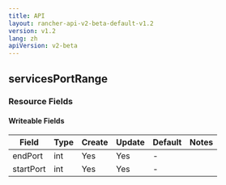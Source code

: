 ```yaml
---
title: API
layout: rancher-api-v2-beta-default-v1.2
version: v1.2
lang: zh
apiVersion: v2-beta
---
```


## servicesPortRange



### Resource Fields

#### Writeable Fields

Field | Type | Create | Update | Default | Notes
---|---|---|---|---|---
endPort | int | Yes | Yes | - | 
startPort | int | Yes | Yes | - | 



<br>
